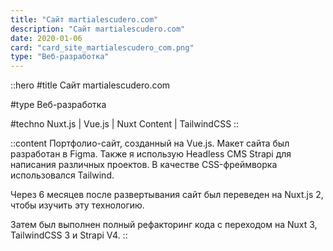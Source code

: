 ```yaml
---
title: "Сайт martialescudero.com"
description: "Сайт martialescudero.com"
date: 2020-01-06
card: "card_site_martialescudero_com.png"
type: "Веб-разработка"
---
```


::hero
#title
Сайт martialescudero.com

#type
Веб-разработка

#techno
Nuxt.js | Vue.js | Nuxt Content | TailwindCSS
::

::content
Портфолио-сайт, созданный на Vue.js. Макет сайта был разработан в Figma. Также я использую Headless CMS Strapi для написания различных проектов. В качестве CSS-фреймворка использовался Tailwind.

Через 6 месяцев после развертывания сайт был переведен на Nuxt.js 2, чтобы изучить эту технологию.

Затем был выполнен полный рефакторинг кода с переходом на Nuxt 3, TailwindCSS 3 и Strapi V4.
::